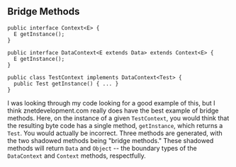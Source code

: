 Bridge Methods
--------------

    public interface Context<E> {
      E getInstance();
    }

    public interface DataContext<E extends Data> extends Context<E> {
      E getInstance();
    }

    public class TestContext implements DataContext<Test> {
      public Test getInstance() { ... }
    }

I was looking through my code looking for a good example of this, but I think
znetdevelopment.com really does have the best example of bridge methods. Here, on the
instance of a given `TestContext`, you would think that the resulting byte code has a
single method, `getInstance`, which returns a `Test`. You would actually be
incorrect. Three methods are generated, with the two shadowed methods being "bridge
methods." These shadowed methods will return `Data` and `Object` -- the boundary types
of the `DataContext` and `Context` methods, respectfully.

